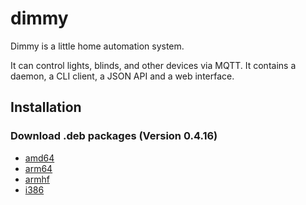 # dimmy
Dimmy is a little home automation system.

It can control lights, blinds, and other devices via MQTT.
It contains a daemon, a CLI client, a JSON API and a web interface.


## Installation
### Download .deb packages (Version 0.4.16)

* [amd64](http://deb.flupps.net/pool/main/d/dimmy/dimmy_0.4.16_amd64.deb)
* [arm64](http://deb.flupps.net/pool/main/d/dimmy/dimmy_0.4.16_arm64.deb)
* [armhf](http://deb.flupps.net/pool/main/d/dimmy/dimmy_0.4.16_armhf.deb)
* [i386](http://deb.flupps.net/pool/main/d/dimmy/dimmy_0.4.16_i386.deb)

